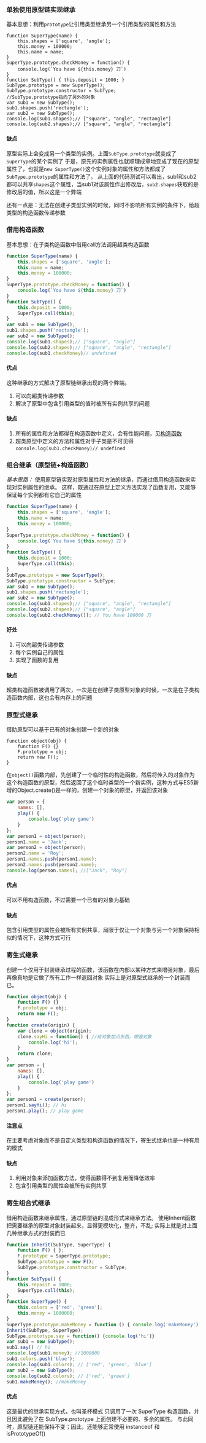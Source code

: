 ### 单独使用原型链实现继承
基本思想：利用`prototype`让引用类型继承另一个引用类型的属性和方法
```
function SuperType(name) {
    this.shapes = ['square', 'angle'];
    this.money = 100000;
    this.name = name;
}
SuperType.prototype.checkMoney = function() {
    console.log(`You have ${this.money} 刀`)
}
function SubType() { this.deposit = 1000; }
SubType.prototype = new SuperType();
SubType.prototype.constructor = SubType;
//SubType.prototype指向了另外的对象
var sub1 = new SubType();
sub1.shapes.push('rectangle');
var sub2 = new SubType();
console.log(sub1.shapes);// ["square", "angle", "rectangle"]
console.log(sub2.shapes);// ["square", "angle", "rectangle"]
```
#### 缺点
原型实际上会变成另一个类型的实例。上面`SubType.prototype`就变成了`SuperType`的某个实例了
于是，原先的实例属性也就顺理成章地变成了现在的原型属性了，也就是`new SuperType()`这个实例对象的属性和方法都成了`SubType.prototype`的属性和方法了。
从上面的代码测试可以看出，sub1和sub2都可以共享`shapes`这个属性，当sub1对该属性作出修改后，`sub2.shapes`获取的是修改后的值，所以这是一个弊端

还有一点是：无法在创建子类型实例的时候，同时不影响所有实例的条件下，给超类型的构造函数传递参数

### 借用构造函数
基本思想：在子类构造函数中借用call方法调用超类构造函数
```js
function SuperType(name) {
    this.shapes = ['square', 'angle'];
    this.name = name;
    this.money = 100000;
}
SuperType.prototype.checkMoney = function() {
    console.log(`You have ${this.money} 刀`)
}
function SubType() {
    this.deposit = 1000;
    SuperType.call(this);
}
var sub1 = new SubType();
sub1.shapes.push('rectangle');
var sub2 = new SubType();
console.log(sub1.shapes);// ["square", "angle"]
console.log(sub2.shapes);// ["square", "angle", "rectangle"]
console.log(sub1.checkMoney)// undefined
```
#### 优点
这种继承的方式解决了原型链继承出现的两个弊端。
1. 可以向超类传递参数
2. 解决了原型中包含引用类型的值时被所有实例共享的问题
#### 缺点
1. 所有的属性和方法都得在构造函数中定义，会有性能问题，见[构造函数](https://github.com/pumpkinduan/frontEndKnowledge/blob/master/javascript基础部分/构造函数.md)
2. 超类原型中定义的方法和属性对于子类是不可见得 `console.log(sub1.checkMoney)// undefined`
### 组合继承（原型链+构造函数）
*基本思路：*
使用原型链实现对原型属性和方法的继承，而通过借用构造函数来实现对实例属性的继承。
这样，既通过在原型上定义方法实现了函数复用，又能够保证每个实例都有它自己的属性
```js
function SuperType(name) {
    this.shapes = ['square', 'angle'];
    this.name = name;
    this.money = 100000;
}
SuperType.prototype.checkMoney = function() {
    console.log(`You have ${this.money} 刀`)
}
function SubType() {
    this.deposit = 1000;
    SuperType.call(this);
}
SubType.prototype = new SuperType();
SubType.prototype.constructor = SubType;
var sub1 = new SubType();
sub1.shapes.push('rectangle');
var sub2 = new SubType();
console.log(sub1.shapes);// ["square", "angle", "rectangle"]
console.log(sub2.shapes);// ["square", "angle"]
console.log(sub2.checkMoney()); // You have 100000 刀
```
#### 好处
1. 可以向超类传递参数
2. 每个实例自己的属性
3. 实现了函数的复用
#### 缺点
超类构造函数被调用了两次，一次是在创建子类原型对象的时候，一次是在子类构造函数内部，这也会有内存上的问题
### 原型式继承
借助原型可以基于已有的对象创建一个新的对象
```
function object(obj) {
    function F() {}
    F.prototype = obj;
    return new F();
}
```

在`object()`函数内部，先创建了一个临时性的构造函数，然后将传入的对象作为这个构造函数的原型，然后返回了这个临时类型的一个新实例，这种方式与ES5新增的Object.create()是一样的，创建一个对象的原型，并返回该对象

```js
var person = {
    names: [],
    play() {
        console.log('play game')
    }
};
var person1 = object(person);
person1.name = 'Jack';
var person2 = object(person);
person2.name = 'Roy';
person1.names.push(person1.name);
person2.names.push(person2.name);
console.log(person.names); //["Jack", "Roy"]
```
#### 优点
可以不用构造函数，不过需要一个已有的对象为基础
#### 缺点
包含引用类型的属性会被所有实例共享，局限于仅让一个对象与另一个对象保持相似的情况下，这种方式可行
### 寄生式继承
创建一个仅用于封装继承过程的函数，该函数在内部以某种方式来增强对象，最后再像真地是它做了所有工作一样返回对象
实际上是对原型式继承的一个封装而已。
```js
function object(obj) {
    function F() {}
    F.prototype = obj;
    return new F();
}
function create(origin) {
    var clone = object(origin);
    clone.sayHi = function() { //给对象加点东西，增强对象
        console.log('hi');
    }
    return clone;
}
var person = {
    names: [],
    play() {
        console.log('play game')
    }
};
var person1 = create(person);
person1.sayHi(); // hi
person1.play(); // play game
```
#### 注意点
在主要考虑对象而不是自定义类型和构造函数的情况下，寄生式继承也是一种有用的模式
#### 缺点
1. 利用对象来添加函数方法，使得函数得不到复用而降低效率
2. 包含引用类型的属性会被所有实例共享
### 寄生组合式继承
借用构造函数来继承属性，通过原型链的混成形式来继承方法。
使用Inherit函数把需要继承的原型对象封装起来，显得更模块化，整齐，不乱;
实际上就是对上面几种继承方式的封装而已
```js
function Inherit(SubType, SuperType) {
    function F() { };
    F.prototype = SuperType.prototype;
    SubType.prototype = new F();
    SubType.prototype.constructor = SubType;
}
function SubType() {
    this.reposit = 1000;
    SuperType.call(this);
}
function SuperType() {
    this.colors = ['red', 'green'];
    this.money = 1000000;
}
SuperType.prototype.makeMoney = function () { console.log('makeMoney') }
Inherit(SubType, SuperType);
SubType.prototype.say = function() {console.log('hi')}
var sub1 = new SubType();
sub1.say() // hi
console.log(sub1.money); //1000000
sub1.colors.push('blue');
console.log(sub1.colors); // ['red', 'green', 'blue']
var sub2 = new SubType();
console.log(sub2.colors); // ['red', 'green']
sub1.makeMoney(); //makeMoney
```
#### 优点
这是最优的继承实现方式，也叫圣杯模式
只调用了一次 SuperType 构造函数，并且因此避免了在 SubType.prototype 上面创建不必要的、多余的属性。
与此同时，原型链还能保持不变；因此，还能够正常使用 instanceof 和 isPrototypeOf()


